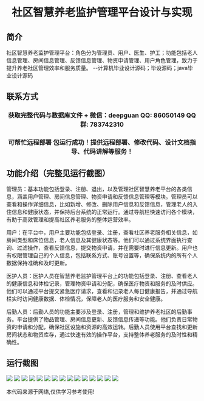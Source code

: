 <p><h1 align="center">社区智慧养老监护管理平台设计与实现</h1></p>

## 简介
社区智慧养老监护管理平台：角色分为管理员、用户、医生、护工；功能包括老人信息管理、房间信息管理、反馈信息管理、物资申请管理、用户角色管理，致力于提升养老社区管理效率和服务质量。    --计算机毕业设计源码；毕设源码；java毕业设计源码


## 联系方式
<p><h3 align="center">获取完整代码与数据库文件 + 微信：deepguan QQ: 86050149 QQ群: 783742310</h3></p>
<p><h3 align="center">可帮忙远程部署 包运行成功！提供远程部署、修改代码、设计文档指导、代码讲解等服务！</h3></p>

## 功能介绍（完整见运行截图）
管理员：基本功能包括登录、注册、退出，以及管理社区智慧养老平台的各类信息，涵盖用户管理、房间信息管理、物资申请和反馈信息管理等模块。管理员可以查看和操作详细信息，比如新增、修改、删除用户信息和反馈信息，管理老人的入住信息和健康状态，并保持后台系统的正常运行。通过导航栏快速访问各个模块，有助于高效管理和提高社区养老服务的整体运营效率。

用户：在平台中，用户主要功能包括登录、注册，查看社区养老服务相关信息，如房间类型和床位信息，老人信息及其健康状态等。他们可以通过系统界面执行查询、过滤操作，查看反馈信息，提交物资申请，并在需要时进行信息更新。用户也有权限管理自己的个人信息，包括联系方式、账号设置等，确保系统内的所有个人数据保持准确和及时更新。

医护人员：医护人员在智慧养老监护管理平台上的功能包括登录、注册、查看老人的健康信息和体检记录，管理物资申请和分配，确保医疗物资和服务的及时供应。他们可以通过平台提交紧急医疗请求，查看和记录老人每日健康报告，并通过导航栏实时访问健康数据、体检情况，保障老人的医疗服务和安全健康。

后勤人员：后勤人员的功能主要涉及登录、注册，管理和维护养老社区的后勤事务。平台提供了物品管理、房间信息更新、反馈信息传递等功能。他们负责日常物资的申请和分配，确保社区设施和资源的高效运转。后勤人员使用平台查找和更新房间状态和物资库存，通过快速有效的操作平台，支持整体养老服务的及时性和精确性。


## 运行截图
![](https://bs-1329754181.cos.ap-shanghai.myqcloud.com/spring/CommunitySmartElderlyCareMonitoringManagementPlatformDesignAndImplementation/img/001.jpg)
![](https://bs-1329754181.cos.ap-shanghai.myqcloud.com/spring/CommunitySmartElderlyCareMonitoringManagementPlatformDesignAndImplementation/img/002.jpg)
![](https://bs-1329754181.cos.ap-shanghai.myqcloud.com/spring/CommunitySmartElderlyCareMonitoringManagementPlatformDesignAndImplementation/img/003.jpg)
![](https://bs-1329754181.cos.ap-shanghai.myqcloud.com/spring/CommunitySmartElderlyCareMonitoringManagementPlatformDesignAndImplementation/img/004.jpg)
![](https://bs-1329754181.cos.ap-shanghai.myqcloud.com/spring/CommunitySmartElderlyCareMonitoringManagementPlatformDesignAndImplementation/img/005.jpg)
![](https://bs-1329754181.cos.ap-shanghai.myqcloud.com/spring/CommunitySmartElderlyCareMonitoringManagementPlatformDesignAndImplementation/img/006.jpg)
![](https://bs-1329754181.cos.ap-shanghai.myqcloud.com/spring/CommunitySmartElderlyCareMonitoringManagementPlatformDesignAndImplementation/img/007.jpg)
![](https://bs-1329754181.cos.ap-shanghai.myqcloud.com/spring/CommunitySmartElderlyCareMonitoringManagementPlatformDesignAndImplementation/img/008.jpg)
![](https://bs-1329754181.cos.ap-shanghai.myqcloud.com/spring/CommunitySmartElderlyCareMonitoringManagementPlatformDesignAndImplementation/img/009.jpg)
![](https://bs-1329754181.cos.ap-shanghai.myqcloud.com/spring/CommunitySmartElderlyCareMonitoringManagementPlatformDesignAndImplementation/img/010.jpg)
![](https://bs-1329754181.cos.ap-shanghai.myqcloud.com/spring/CommunitySmartElderlyCareMonitoringManagementPlatformDesignAndImplementation/img/011.jpg)
![](https://bs-1329754181.cos.ap-shanghai.myqcloud.com/spring/CommunitySmartElderlyCareMonitoringManagementPlatformDesignAndImplementation/img/012.jpg)
![](https://bs-1329754181.cos.ap-shanghai.myqcloud.com/spring/CommunitySmartElderlyCareMonitoringManagementPlatformDesignAndImplementation/img/013.jpg)
![](https://bs-1329754181.cos.ap-shanghai.myqcloud.com/spring/CommunitySmartElderlyCareMonitoringManagementPlatformDesignAndImplementation/img/014.jpg)
![](https://bs-1329754181.cos.ap-shanghai.myqcloud.com/spring/CommunitySmartElderlyCareMonitoringManagementPlatformDesignAndImplementation/img/015.jpg)

<p>本代码来源于网络,仅供学习参考使用!</p>
